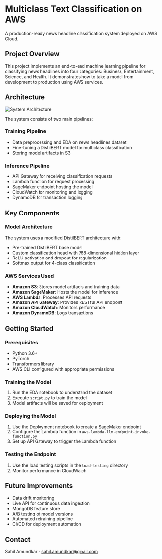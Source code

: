 # Multiclass Text Classification on AWS

A production-ready news headline classification system deployed on AWS Cloud.

## Project Overview

This project implements an end-to-end machine learning pipeline for classifying news headlines into four categories: Business, Entertainment, Science, and Health. It demonstrates how to take a model from development to production using AWS services.

## Architecture

![System Architecture](https://raw.githubusercontent.com/sahilamundkar/multiclass-text-classification-aws/main/architecture.png)

The system consists of two main pipelines:

### Training Pipeline
- Data preprocessing and EDA on news headlines dataset
- Fine-tuning a DistilBERT model for multiclass classification
- Storing model artifacts in S3

### Inference Pipeline
- API Gateway for receiving classification requests
- Lambda function for request processing
- SageMaker endpoint hosting the model
- CloudWatch for monitoring and logging
- DynamoDB for transaction logging

## Key Components

### Model Architecture
The system uses a modified DistilBERT architecture with:
- Pre-trained DistilBERT base model
- Custom classification head with 768-dimensional hidden layer
- ReLU activation and dropout for regularization
- Softmax output for 4-class classification

### AWS Services Used
- **Amazon S3**: Stores model artifacts and training data
- **Amazon SageMaker**: Hosts the model for inference
- **AWS Lambda**: Processes API requests
- **Amazon API Gateway**: Provides RESTful API endpoint
- **Amazon CloudWatch**: Monitors performance
- **Amazon DynamoDB**: Logs transactions

## Getting Started

### Prerequisites
- Python 3.6+
- PyTorch
- Transformers library
- AWS CLI configured with appropriate permissions

### Training the Model
1. Run the EDA notebook to understand the dataset
2. Execute `script.py` to train the model
3. Model artifacts will be saved for deployment

### Deploying the Model
1. Use the Deployment notebook to create a SageMaker endpoint
2. Configure the Lambda function in `aws-lambda-llm-endpoint-invoke-function.py`
3. Set up API Gateway to trigger the Lambda function

### Testing the Endpoint
1. Use the load testing scripts in the `load-testing` directory
2. Monitor performance in CloudWatch

## Future Improvements
- Data drift monitoring
- Live API for continuous data ingestion
- MongoDB feature store
- A/B testing of model versions
- Automated retraining pipeline
- CI/CD for deployment automation

## Contact
Sahil Amundkar - sahil.amundkar@gmail.com